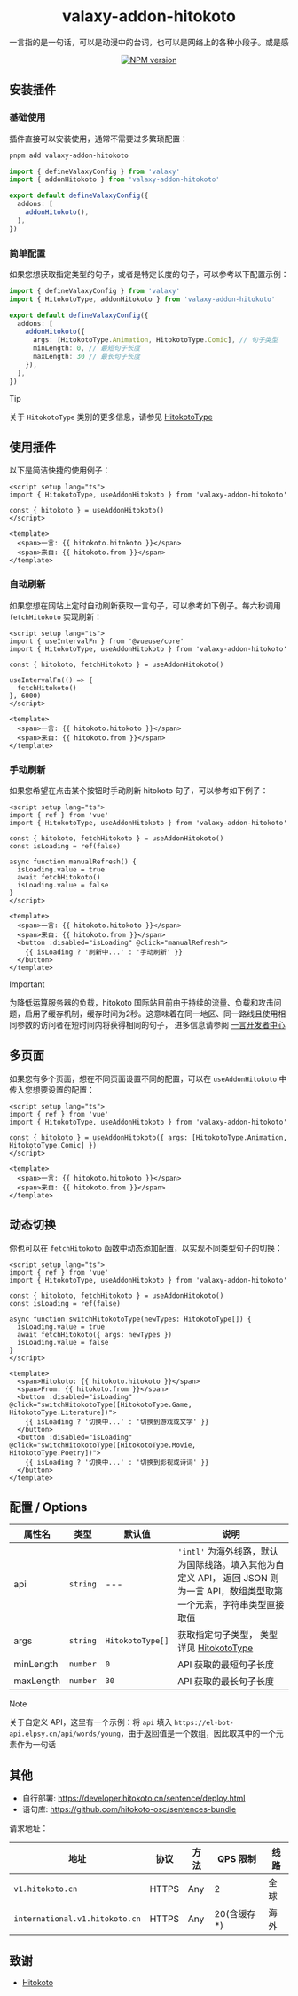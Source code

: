 <h1 align="center">valaxy-addon-hitokoto</h1>

<pre align="center">
一言指的是一句话，可以是动漫中的台词，也可以是网络上的各种小段子。或是感动，或是开心，有或是单纯的回忆...
</pre>

<p align="center">
<a href="https://www.npmjs.com/package/valaxy-addon-hitokoto" rel="nofollow"><img src="https://img.shields.io/npm/v/valaxy-addon-hitokoto?color=0078E7" alt="NPM version"></a>
</p>

## 安装插件

### 基础使用

插件直接可以安装使用，通常不需要过多繁琐配置：

```bash
pnpm add valaxy-addon-hitokoto
```

```ts
import { defineValaxyConfig } from 'valaxy'
import { addonHitokoto } from 'valaxy-addon-hitokoto'

export default defineValaxyConfig({
  addons: [
    addonHitokoto(),
  ],
})
```

### 简单配置

如果您想获取指定类型的句子，或者是特定长度的句子，可以参考以下配置示例：

```ts
import { defineValaxyConfig } from 'valaxy'
import { HitokotoType, addonHitokoto } from 'valaxy-addon-hitokoto'

export default defineValaxyConfig({
  addons: [
    addonHitokoto({
      args: [HitokotoType.Animation, HitokotoType.Comic], // 句子类型
      minLength: 0, // 最短句子长度
      maxLength: 30 // 最长句子长度
    }),
  ],
})
```

> [!TIP]
> 关于 `HitokotoType` 类别的更多信息，请参见 [HitokotoType](https://github.com/valaxyjs/valaxy-addon-hitokoto/tree/master/client/enum.ts)

## 使用插件

以下是简洁快捷的使用例子：

```vue
<script setup lang="ts">
import { HitokotoType, useAddonHitokoto } from 'valaxy-addon-hitokoto'

const { hitokoto } = useAddonHitokoto()
</script>

<template>
  <span>一言: {{ hitokoto.hitokoto }}</span>
  <span>来自: {{ hitokoto.from }}</span>
</template>
```

### 自动刷新

如果您想在网站上定时自动刷新获取一言句子，可以参考如下例子。每六秒调用 `fetchHitokoto` 实现刷新：

```vue
<script setup lang="ts">
import { useIntervalFn } from '@vueuse/core'
import { HitokotoType, useAddonHitokoto } from 'valaxy-addon-hitokoto'

const { hitokoto, fetchHitokoto } = useAddonHitokoto()

useIntervalFn(() => {
  fetchHitokoto()
}, 6000)
</script>

<template>
  <span>一言: {{ hitokoto.hitokoto }}</span>
  <span>来自: {{ hitokoto.from }}</span>
</template>
```

### 手动刷新

如果您希望在点击某个按钮时手动刷新 hitokoto 句子，可以参考如下例子：

```vue
<script setup lang="ts">
import { ref } from 'vue'
import { HitokotoType, useAddonHitokoto } from 'valaxy-addon-hitokoto'

const { hitokoto, fetchHitokoto } = useAddonHitokoto()
const isLoading = ref(false)

async function manualRefresh() {
  isLoading.value = true
  await fetchHitokoto()
  isLoading.value = false
}
</script>

<template>
  <span>一言: {{ hitokoto.hitokoto }}</span>
  <span>来自: {{ hitokoto.from }}</span>
  <button :disabled="isLoading" @click="manualRefresh">
    {{ isLoading ? '刷新中...' : '手动刷新' }}
  </button>
</template>
```

> [!IMPORTANT]
> 为降低运算服务器的负载，hitokoto 国际站目前由于持续的流量、负载和攻击问题，启用了缓存机制，缓存时间为2秒。这意味着在同一地区、同一路线且使用相同参数的访问者在短时间内将获得相同的句子， 进多信息请参阅 [一言开发者中心](https://developer.hitokoto.cn/sentence/#请求地址)

## 多页面

如果您有多个页面，想在不同页面设置不同的配置，可以在 `useAddonHitokoto` 中传入您想要设置的配置：

```vue
<script setup lang="ts">
import { ref } from 'vue'
import { HitokotoType, useAddonHitokoto } from 'valaxy-addon-hitokoto'

const { hitokoto } = useAddonHitokoto({ args: [HitokotoType.Animation, HitokotoType.Comic] })
</script>

<template>
  <span>一言: {{ hitokoto.hitokoto }}</span>
  <span>来自: {{ hitokoto.from }}</span>
</template>
```

## 动态切换

你也可以在 `fetchHitokoto` 函数中动态添加配置，以实现不同类型句子的切换：

```vue
<script setup lang="ts">
import { ref } from 'vue'
import { HitokotoType, useAddonHitokoto } from 'valaxy-addon-hitokoto'

const { hitokoto, fetchHitokoto } = useAddonHitokoto()
const isLoading = ref(false)

async function switchHitokotoType(newTypes: HitokotoType[]) {
  isLoading.value = true
  await fetchHitokoto({ args: newTypes })
  isLoading.value = false
}
</script>

<template>
  <span>Hitokoto: {{ hitokoto.hitokoto }}</span>
  <span>From: {{ hitokoto.from }}</span>
  <button :disabled="isLoading" @click="switchHitokotoType([HitokotoType.Game, HitokotoType.Literature])">
    {{ isLoading ? '切换中...' : '切换到游戏或文学' }}
  </button>
  <button :disabled="isLoading" @click="switchHitokotoType([HitokotoType.Movie, HitokotoType.Poetry])">
    {{ isLoading ? '切换中...' : '切换到影视或诗词' }}
  </button>
</template>
```

## 配置 / Options

| 属性名 | 类型 | 默认值 | 说明 |
| ---- | ---- | ---- | ---- |
| api | `string` | --- | `'intl'` 为海外线路，默认为国际线路。填入其他为自定义 API， 返回 JSON 则为一言 API，数组类型取第一个元素，字符串类型直接取值 |
| args | `string` | `HitokotoType[]` | 获取指定句子类型， 类型详见 [HitokotoType](https://github.com/valaxyjs/valaxy-addon-hitokoto/tree/master/client/enum.ts)|
| minLength | `number` | `0` | API 获取的最短句子长度 |
| maxLength | `number` | `30` | API 获取的最长句子长度 |

> [!NOTE]
> 关于自定义 API，这里有一个示例：将 `api` 填入 `https://el-bot-api.elpsy.cn/api/words/young`，由于返回值是一个数组，因此取其中的一个元素作为一句话

## 其他

- 自行部署: <https://developer.hitokoto.cn/sentence/deploy.html>
- 语句库: <https://github.com/hitokoto-osc/sentences-bundle>

请求地址：

| 地址 | 协议 | 方法 | QPS 限制 | 线路 |
| ---- | ---- | ---- | ---- | ---- |
| `v1.hitokoto.cn` | HTTPS | Any | 2 | 全球 |
| `international.v1.hitokoto.cn` | HTTPS | Any | 20(含缓存*) | 海外 |

## 致谢

- [Hitokoto](https://hitokoto.cn/)
